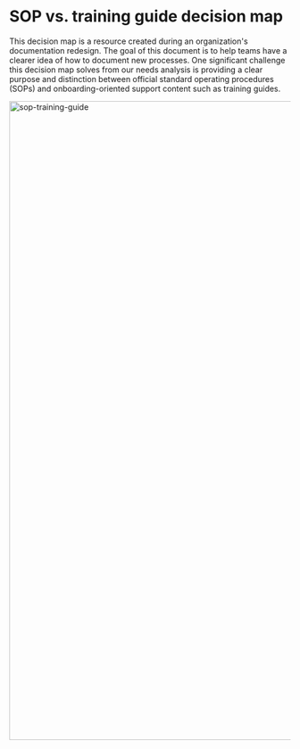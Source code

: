 # SOP vs. training guide decision map

This decision map is a resource created during an organization's documentation redesign. The goal of this document is to help teams have a clearer idea of how to document new processes. One significant challenge this decision map solves from our needs analysis is providing a clear purpose and distinction between official standard operating procedures (SOPs) and onboarding-oriented support content such as training guides.


<img width="1145" alt="sop-training-guide" src="https://github.com/celestial-sailor/my-writing/assets/108352892/b6fb0842-8fbd-475f-a45e-9f1fbfe0eaff">



